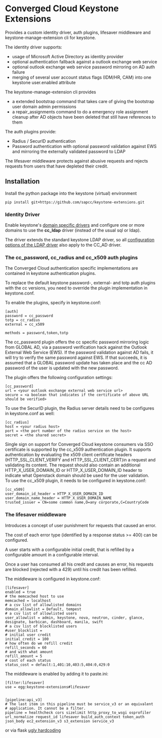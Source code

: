 # Converged Cloud Keystone Extensions

Provides a custom identity driver, auth plugins, lifesaver middleware and keystone-manage-extension cli for keystone.

The identity driver supports:

- usage of Microsoft Active Directory as identity provider
- optional authentication fallback against a outlook exchange web service
- optional outlook exchange web service password mirroring on AD auth failure
- merging of several user account status flags (IDM/HR, CAM) into one
 keystone user.enabled attribute

The keystone-manage-extension cli provides

- a extended bootstrap command that takes care of giving the bootstrap user domain admin permissions
- a repair_assignments command to do a emergency role assignment cleanup after AD objects have been deleted that still have references to them

The auth plugins provide:

 - Radius / SecurID authentication
 - Password authentication with optional password validation against EWS and mirroring the externally validated password to LDAP

The lifesaver middleware protects against abusive requests and rejects requests from users that have depleted their credit.

## Installation

Install the python package into the keystone (virtual) environment

    pip install git+https://github.com/sapcc/keystone-extensions.git


### Identity Driver

Enable keystone's [domain specific drivers](http://docs.openstack.org/developer/keystone/configuration.html#domain-specific-drivers)
and configure one or more domains to use the **cc_ldap** driver (instead of the usual sql or ldap).

The driver extends the standard keystone LDAP driver, so all [configuration
options of the LDAP driver](http://docs.openstack.org/developer/keystone/configuration.html#configuring-the-ldap-identity-provider) also apply to the CC_AD driver.


### The cc_password, cc_radius and cc_x509 auth plugins

The Converged Cloud authentication specific implementations are contained in keystone authentication plugins.

To replace the default keystone password-, external- and totp auth plugins with the cc versions, you need to override the plugin implementation in keystone.conf.

To enable the plugins, specify in keystone.conf:

    [auth]
    password = cc_password
    totp = cc_radius
    external = cc_x509

    methods = password,token,totp

The cc_password plugin offers the cc specific password mirroring logic from GLOBAL AD, via a password verification hack against the Outlook External Web Service (EWS).
If the password validation against AD fails, it will try to verify the same password against EWS.
If that succeeds, it is assumed that a GLOBAL password update has taken place and the cc AD password of the user is updated with the new password.

The plugin offers the following configuration settings:

    [cc_password]
    url = <your outlook exchange external web service url>
    secure = <a boolean that indicates if the certificate of above URL should be verified>


To use the SecurID plugin, the Radius server details need to be configures in keystone.conf as well:

    [cc_radius]
    host = <your radius host>
    port = <the port number of the radius service on the host>    
    secret = <the shared secret>

Single sign on support for Converged Cloud keystone consumers via SSO certificate is supported by the cc_x509 authentication plugin.
It supports authentication by evaluating the x509 client certificate headers (HTTP_SSL_CLIENT_VERIFY and HTTP_SSL_CLIENT_CERT)in a request and validating its content.
The request should also contain an additional HTTP_X_USER_DOMAIN_ID or HTTP_X_USER_DOMAIN_ID header to indicate what Openstack domain should be used for the user validation.    
To use the cc_x509 plugin, it needs to be configured in keystone.conf:

    [cc_x509]
    user_domain_id_header = HTTP_X_USER_DOMAIN_ID
    user_domain_name_header = HTTP_X_USER_DOMAIN_NAME
    trusted_issuer = CN=some common name,O=any corporate,C=CountryCode


### The lifesaver middleware

Introduces a concept of user punishment for requests that caused an error.

The cost of each error type (identified by a response status >= 400) can be configured.

A user starts with a configurable initial credit, that is refilled by a configurable amount in a configurable interval.

Once a user has consumed all his credit and causes an error, his requests are blocked (rejected with a 429) until his credit has been refilled.

The middleware is configured in keystone.conf:

    [lifesaver]
    enabled = true
    # the memcached host to use
    memcached = localhost
    # a csv list of allowlisted domains
    domain_allowlist = Default, tempest
    # a csv list of allowlisted users
    user_allowlist = admin, keystone, nova, neutron, cinder, glance, designate, barbican, dashboard, manila, swift
    # a csv list of blocklisted users
    #user_blocklist =
    # initial user credit
    initial_credit = 100
    # how often do we refill credit
    refill_seconds = 60
    # and with what amount
    refill_amount = 5
    # cost of each status
    status_cost = default:1,401:10,403:5,404:0,429:0

The middleware is enabled by adding it to paste.ini:

    [filter:lifesaver]
    use = egg:keystone-extensions#lifesaver


    [pipeline:api_v3]
    # The last item in this pipeline must be service_v3 or an equivalent
    # application. It cannot be a filter.
    pipeline = healthcheck cors sizelimit http_proxy_to_wsgi osprofiler url_normalize request_id lifesaver build_auth_context token_auth json_body ec2_extension_v3 s3_extension service_v3

or via flask [ugly hardcoding](https://github.com/sapcc/keystone/blob/0cedc509def82d28737f9f7dfd105ec528060f18/keystone/server/flask/core.py#L76-L80)
